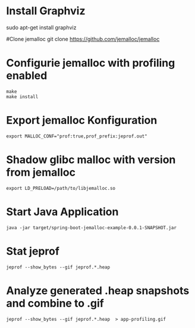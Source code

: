 # Install Graphviz
sudo apt-get install graphviz

#Clone jemalloc
git clone https://github.com/jemalloc/jemalloc

# Configurie jemalloc with profiling enabled
```./configure --enable-prof --enable-stats --enable-debug  --enable-fill
make
make install
```

# Export jemalloc Konfiguration
`export MALLOC_CONF="prof:true,prof_prefix:jeprof.out"`

# Shadow glibc malloc with version from jemalloc
`export LD_PRELOAD=/path/to/libjemalloc.so`

# Start Java Application
`java -jar target/spring-boot-jemalloc-example-0.0.1-SNAPSHOT.jar`

# Stat jeprof 
`jeprof --show_bytes --gif jeprof.*.heap` 

# Analyze generated .heap snapshots and combine to .gif
`jeprof --show_bytes --gif jeprof.*.heap  > app-profiling.gif`